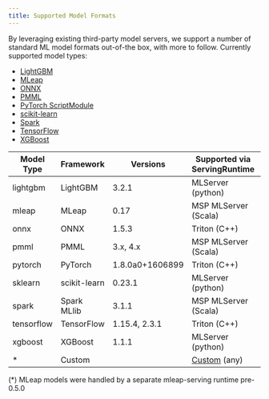 ```yaml
---
title: Supported Model Formats
---
```


By leveraging existing third-party model servers, we support a number of standard ML model formats out-of-the box, with more to follow. Currently supported model types:

- [LightGBM](model-types/lightgbm)
- [MLeap](model-types/mleap)
- [ONNX](model-types/onnx)
- [PMML](model-types/pmml)
- [PyTorch ScriptModule](model-types/pytorch)
- [scikit-learn](model-types/sklearn)
- [Spark](model-types/spark)
- [TensorFlow](model-types/tensorflow)
- [XGBoost](model-types/xgboost)

| Model Type | Framework    | Versions        | Supported via ServingRuntime | Since      |
| ---------- | ------------ | --------------- | ---------------------------- | ---------- |
| lightgbm   | LightGBM     | 3.2.1           | MLServer (python)            | 0.5.0      |
| mleap      | MLeap        | 0.17            | MSP MLServer (Scala)         | 0.2.0\(\*) |
| onnx       | ONNX         | 1.5.3           | Triton (C++)                 | 0.4.1      |
| pmml       | PMML         | 3.x, 4.x        | MSP MLServer (Scala)         | 0.5.0      |
| pytorch    | PyTorch      | 1.8.0a0+1606899 | Triton (C++)                 | 0.3.0      |
| sklearn    | scikit-learn | 0.23.1          | MLServer (python)            | 0.3.0      |
| spark      | Spark MLlib  | 3.1.1           | MSP MLServer (Scala)         | 0.5.0      |
| tensorflow | TensorFlow   | 1.15.4, 2.3.1   | Triton (C++)                 | 0.2.0      |
| xgboost    | XGBoost      | 1.1.1           | MLServer (python)            | 0.4.1      |
| \*         | Custom       |                 | [Custom](runtimes) (any)     | 0.2.0      |

(\*) MLeap models were handled by a separate mleap-serving runtime pre-0.5.0
